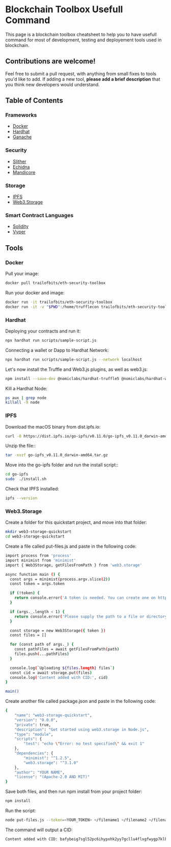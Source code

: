 # Blockchain Toolbox Usefull Command

This page is a blockchain toolbox cheatsheet to help you to have usefull command for most of development, testing and deployement tools used in blockchain.

## Contributions are welcome!

Feel free to submit a pull request, with anything from small fixes to tools you'd like to add. If adding a new tool, **please add a brief description** that you think new developers would understand.

## Table of Contents

### Frameworks
- [Docker](#docker)
- [Hardhat](#hardhat)
- [Ganache](#ganache)

### Security
- [Slither](#slither)
- [Echidna](#echidna)
- [Mandicore](#mandicore)

### Storage
- [IPFS](#ipfs)
- [Web3.Storage](#web3.storage)

### Smart Contract Languages
- [Solidity](#solidity)
- [Vyper](#vyper)

## Tools

### Docker

Pull your image:
```bash
docker pull trailofbits/eth-security-toolbox
```
Run your docker and image:
```bash
docker run -it trailofbits/eth-security-toolbox
docker run -it -v "$PWD":/home/trufflecon trailofbits/eth-security-toolbox
```

### Hardhat

Deploying your contracts and run it:
```bash
npx hardhat run scripts/sample-script.js
```
Connecting a wallet or Dapp to Hardhat Network:
```bash
npx hardhat run scripts/sample-script.js --network localhost
```
Let's now install the Truffle and Web3.js plugins, as well as web3.js:
```bash
npm install --save-dev @nomiclabs/hardhat-truffle5 @nomiclabs/hardhat-web3 web3
```
Kill a Hardhat Node:
```bash
ps aux | grep node
killall -9 node
```

### IPFS

Download the macOS binary from dist.ipfs.io:
```bash
curl -O https://dist.ipfs.io/go-ipfs/v0.11.0/go-ipfs_v0.11.0_darwin-amd64.tar.gz
```
Unzip the file::
```bash
tar -xvzf go-ipfs_v0.11.0_darwin-amd64.tar.gz
```
Move into the go-ipfs folder and run the install script::
```bash
cd go-ipfs
sudo  ./install.sh
```
Check that IPFS installed:
```bash
ipfs --version
```
### Web3.Storage

Create a folder for this quickstart project, and move into that folder:
```bash
mkdir web3-storage-quickstart
cd web3-storage-quickstart
```
Create a file called put-files.js and paste in the following code:
```bash
import process from 'process'
import minimist from 'minimist'
import { Web3Storage, getFilesFromPath } from 'web3.storage'

async function main () {
  const args = minimist(process.argv.slice(2))
  const token = args.token

  if (!token) {
    return console.error('A token is needed. You can create one on https://web3.storage')
  }

  if (args._.length < 1) {
    return console.error('Please supply the path to a file or directory')
  }

  const storage = new Web3Storage({ token })
  const files = []

  for (const path of args._) {
    const pathFiles = await getFilesFromPath(path)
    files.push(...pathFiles)
  }

  console.log(`Uploading ${files.length} files`)
  const cid = await storage.put(files)
  console.log('Content added with CID:', cid)
}

main()
```
Create another file called package.json and paste in the following code:
```bash
{
    "name": "web3-storage-quickstart",
    "version": "0.0.0",
    "private": true,
    "description": "Get started using web3.storage in Node.js",
    "type": "module",
    "scripts": {
        "test": "echo \"Error: no test specified\" && exit 1"
    },
    "dependencies": {
        "minimist": "^1.2.5",
        "web3.storage": "^3.1.0"
    },
    "author": "YOUR NAME",
    "license": "(Apache-2.0 AND MIT)"
}
```
Save both files, and then run npm install from your project folder:
```bash
npm install
```
Run the script:
```bash
node put-files.js --token=<YOUR_TOKEN> ~/filename1 ~/filename2 ~/filenameN
```
The command will output a CID:
```bash
Content added with CID: bafybeig7sgl52pc6ihypxhk2yy7gcllu4flxgfwygp7klb5xdjdrm7onse
```
